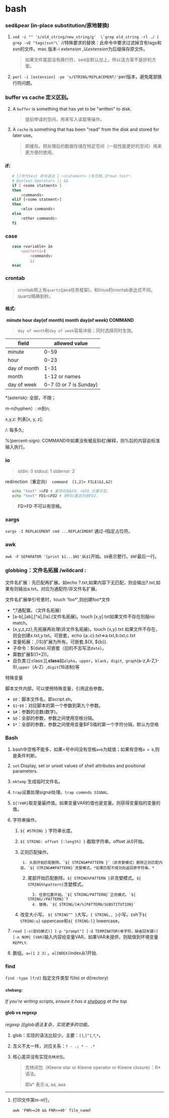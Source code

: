 # bash
<!-- :Tech:Language: -->

### sed&pear (in-place substitution/原地替换)

1. ``` sed -i "" 's/old_string/new_string/g'  \`grep old_string -rl ./ | grep -vE "tags|svn"\` ```     //特殊要求的替换：此命令中要求过滤掉含有tags和svn的文件。mac 版本-i  *extension* ,以*extension*为后缀保存原文件。
   > 如果文件尾部没有换行符，sed会默认加上，所以该方案不是好的方案。
2. `perl -i [extension] -pe 's/STRING/REPLACEMENT/'`perl版本，避免尾部换行符问题。

### buffer vs cache 定义区别。

2. A `buffer` is something that has yet to be "written" to disk.
   
   > 提前申请的空间，用来写入读取等操作。

3. A `cache` is something that has been "read" from the disk and stored for later use。
   
   > 即缓存。把处理后的数据存储在特定空间（一般性能更好的空间）用来更方便的使用。

### if:

```bash
   # []中为test 命令语法 [ <statement> ]有空格,见*man test*.
   # Boolean Operators || &&
   if [ <some statment> ]  
   then
       <commands>
   elif [<some statment>]
   then
       <else commands>
   else
       <other commands>
   fi
```

### case

```bash
   case <variable> in 
       <pattern1>)
           <commands>
           ;;
   esac
```

### crontab

> crontab网上有`quartz`(java任务框架)，和linux的crontab表达式不同。quartz精确到秒。

#### 格式:

   ​    **minute hour day(of month) month day(of week) COMMAND**

> `day of month`和`day of week`容易冲突；同时选择同时生效。

| field        | allowed value          |
| ------------ | ---------------------- |
| minute       | 0-59                   |
| hour         | 0-23                   |
| day of month | 1-31                   |
| month        | 1-12 or names          |
| day of week  | 0-7 (0 or 7 is Sunday) |

   *(asterisk): 全部，不限；

   m-n(hyphen）: m到n;

   x,y,z: 列表[x, y, z];

   /: 每多久;

   %(percent-sign): COMMAND中如果没有被反斜杠\解释，则%后的内容会标准输入执行。 

### io

> stdin: 0
> stdout: 1
> stderror: 2

   redirection（重定向）` command  [1,2]> FILE(&1,&2)`

```bash
   echo "text" >&FD # 重导向到&FD，>&FD 位置可变。
   echo "text" FD1>&FD2 # 把FD1重定向到FD2.
```

> **FD>FD 不可以有空格。**

### xargs

   `xargs -I REPLACEMENT cmd ...REPLACEMENT` 通过-I指定占位符。

### awk

   `awk -F SEPARATOR '{print $1...$N}'`从`$1`开始。`$0`表示整行。`$NF`最后一行。 

### globbing：文件名拓展 /wildcard :

文件名扩展：先匹配再扩展。如echo ?.txt,如果内容下无匹配，则会输出?.txt,如果有则输出a.txt。对应为通配符/非文件名扩展。 

文件名扩展单引号里时，touch 'foo*',则创建foo*文件

- *,?通配置。（文件名拓展）
- [a-b],[ab],[^a],[!a].(文件名拓展)。touch [x,y].txt如果文件不存在则报no match。
- {x,y,z,zz},先拓展再处理(非文件名拓展)。touch {x,y}.txt 如果文件不存在，则会创建x.txt,y.txt。可嵌套，echo {a..c}.txt=>a.txt,b.txt,c.txt
- 变量拓展：${},${!S}扩展为所有。可嵌套,${X, ${b}}.
- 子命令：$(date).可嵌套（旧的不去写法`date`）。
- 算数扩展$((1+2))。
- 自负类:[[:class:]],**class**如`alpha`，`upper`，`blank`，`digit`,` graph`(a-z,A-Z,1-9),`upper`（A-Z）,`digit`(16进制)等

特殊变量

脚本文件内部，可以使用特殊变量，引用这些参数。

- `$0`：脚本文件名，即script.sh。
- `$1`-`$9`：对应脚本的第一个参数到第九个参数。
- `$#`：参数的总数(数字)。
- `$@`：全部的参数，参数之间使用空格分隔。
- `$*`：全部的参数，参数之间使用变量$IFS值的第一个字符分隔，默认为空格

### Bash

1. bash中空格不能多，如果=号中间没有空格`a=b`为赋值；如果有空格`a = b`,则是条件判断。

2. `set`:Display, set or unset values of shell attributes and positional parameters.

3. `mktemp` 生成临时文件名。

4. `trap`设置处理signal处理。`trap commnds SIGNAL`.

5. `${!VAR}`取变量最终值。如果变量VAR的值也是变量。则获得变量指的变量的值。

6. 字符串操作。
   
   1. `${ #STRING }` 字符串长度。
   
   2. `${ STRING: offset [:length] }` 截取字符串。offset 从0开始。
   
   3. 正则匹配操作。
      
           1. 头部开始匹配删除。`${ STRING#PATTERN }`（非贪婪模式）删除正则匹配内容。`${ STRING##PATTERN}`贪婪模式。*如果匹配不成功则返回原字符串。*
      
      2. 尾部开始匹配删除。`${ STRING%PATTERN }`非贪婪模式。`${ STRING%%pattern}`贪婪模式。
         
               3. 任意位置开始。`${ STRING/PATTERN}`正则模式。`${ STRING//PATTERN}`f
               4. 替换。`${ STRING/[#/%]PATTERN/SUBSTITUTION}`
   
   4. 改变大小写。 `${ STRING^^ }`大写。`{ STRING,, }`小写。zsh下`${ STRING:u}` uppercase和`${ STRING:l}` lowercase。

7. `read [-s(密码模式)] [-p "prompt"] [-d TERMINATOR(单字符，缺省回车键)] [-n NUM] [VAR]`输入内容给变量VAR，如果VAR未提供，则赋值到环境变量`REPPLY`.

8. 数组。`a=(1 2 3)` 。`a[INDEX]`index从1开始.     

### find

`find -type [f/d]` 指定文件类型 f(ile) or d(irectory)

#### `shebang`:

*If you're writing scripts, ensure it has a [shebang](https://en.wikipedia.org/wiki/Shebang_(Unix)) at the top*

#### glob vs regexp

*regexp 比glob语法复杂，实现更多的功能。*

1. glob：实现的语法比较少。主要：`[]`,`[^]`,`?`,`*`。

2. 含义不太一样，对应关系：`? - .; * - .*`

3. 核心差异没有实现`克林闭包`。
   
   > 克林闭包（Kleene star or Kleene operator or Kleene closure）：R*语法。
   > 
   > 即a\*    表示:a, aa, aaa

-----

1. 打印文件第m-n行。
   
   `awk 'FNR>=20 && FNR<=40' file_name`I
